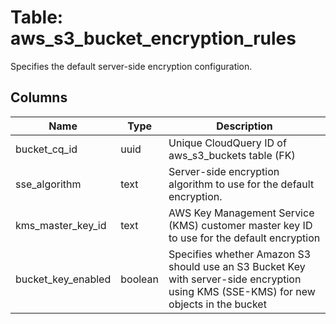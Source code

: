 
# Table: aws_s3_bucket_encryption_rules
Specifies the default server-side encryption configuration.
## Columns
| Name        | Type           | Description  |
| ------------- | ------------- | -----  |
|bucket_cq_id|uuid|Unique CloudQuery ID of aws_s3_buckets table (FK)|
|sse_algorithm|text|Server-side encryption algorithm to use for the default encryption.|
|kms_master_key_id|text|AWS Key Management Service (KMS) customer master key ID to use for the default encryption|
|bucket_key_enabled|boolean|Specifies whether Amazon S3 should use an S3 Bucket Key with server-side encryption using KMS (SSE-KMS) for new objects in the bucket|
